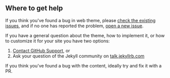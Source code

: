 ## Where to get help

If you think you've found a bug in web theme, please [check the existing issues](https://github.com/pages-themes/architect/issues), and if no one has reported the problem, [open a new issue](https://github.com/pages-themes/architect/issues/new).

If you have a general question about the theme, how to implement it, or how to customize it for your site  you have two options:
1. [Contact GitHub Support](https://github.com/contact?form%5Bsubject%5D=GitHub%20Pages%20theme%20pages-themes/architect), or
2. Ask your question of the Jekyll community on [talk.jekyllrb.com](https://talk.jekyllrb.com/)

If you think you've found a bug with the content, ideally try and fix it with a PR.
